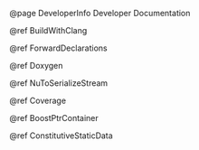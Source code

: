 @page DeveloperInfo Developer Documentation

@ref BuildWithClang

@ref ForwardDeclarations 

@ref Doxygen

@ref NuToSerializeStream

@ref Coverage

@ref BoostPtrContainer

@ref ConstitutiveStaticData